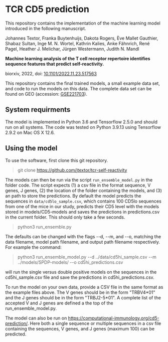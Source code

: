 # TCR CD5 prediction
This repository contains the implementation of the machine learning model introduced in the following manuscript. 

Johannes Textor, Franka Buytenhuijs, Dakota Rogers, Ève Mallet Gauthier, Shabaz Sultan, Inge M. N. Wortel, Kathrin Kalies, Anke Fähnrich, René Pagel, Heather J. Melichar, Jürgen Westermann, Judith N. Mandl

**Machine learning analysis of the T cell receptor repertoire identifies sequence
features that predict self-reactivity.**

biorxiv, 2022, doi: [10.1101/2022.11.23.517563](https://doi.org/10.1101/2022.11.23.517563)

This repository contains the final trained models, a small example data set, and code to run the models on this data. The complete data set can be found on GEO (accession: [GSE221703](https://www.ncbi.nlm.nih.gov/geo/query/acc.cgi?acc=GSE221703)). 

## System requirments
The model is implemented in Python 3.6 and Tensorflow 2.5.0 and should run on all systems. The code was tested on Python 3.9.13 using Tensorflow 2.9.2 on Mac OS X 12.6.


## Using the model
To use the software, first clone this git repository. 

> git clone https://github.com/jtextor/tcr-self-reactivity

The models can then be run via the script `run_ensemble_model.py` in the folder code. The script expects (1) a csv file in the format sequence, V genes, J genes, (2) the location of the folder containing the models, and (3) an path to store the predictions. By default the model predicts the sequences in `data/cd5lo_sample.csv`, which contains 100 CD5lo sequences from one of the mice in our study, predicts their CD5 level with the models stored in models/CD5-models and saves the predictions in predictions.csv in the current folder. This should only take a few seconds. 

> python3 run_ensemble.py

The defaults can be changed with the flags --d, --m, and --o, matching the data filename, model path filename, and output path filename respectively. For example the command:

> python3 run_ensemble_model.py --d ../data/cd5hi_sample.csv --m ../models/SPDP-models/ --o cd5hi_predictions.csv

will run the single versus double positive models on the sequences in the cd5hi_sample.csv file and save the predictions in cd5hi_predictions.csv. 

To run the model on your own data, provide a CSV file in the same format as the example files above. The V genes should be in the form "TRBV4\*01" and the J genes should be in the form "TRBJ2-5\*01". A complete list of the accepted V and J genes are defined a the top of the run_ensemble_model.py.

The model can also be run on https://computational-immunology.org/cd5-prediction/. Here both a single sequence or multiple sequences in a csv file containing the sequences, V genes, and J genes (maximum 100) can be predicted. 

